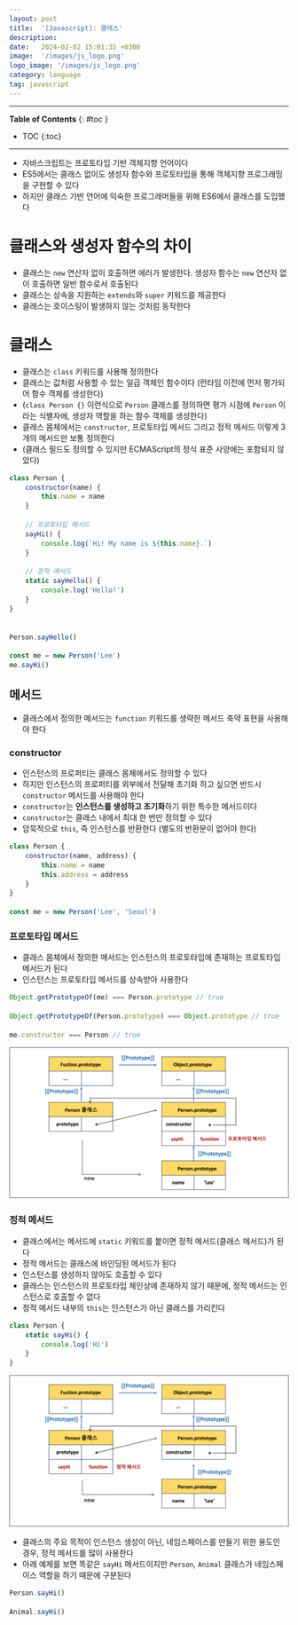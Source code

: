 ```yaml
---
layout: post
title:  '[Javascript]: 클래스'
description:
date:   2024-02-02 15:01:35 +0300
image:  '/images/js_logo.png'
logo_image: '/images/js_logo.png'
category: language
tag: javascript
---
```


---
**Table of Contents**
{: #toc }
*  TOC
{:toc}

---

- 자바스크립트는 프로토타입 기반 객체지향 언어이다
- ES5에서는 클래스 없이도 생성자 함수와 프로토타입을 통해 객체지향 프로그래밍을 구현할 수 있다
- 하지만 클래스 기반 언어에 익숙한 프로그래머들을 위해 ES6에서 클래스를 도입했다

# 클래스와 생성자 함수의 차이

- 클래스는 `new` 연산자 없이 호출하면 에러가 발생한다. 생성자 함수는 `new` 연산자 없이 호출하면 일반 함수로서 호출된다
- 클래스는 상속을 지원하는 `extends`와 `super` 키워드를 제공한다
- 클래스는 호이스팅이 발생하지 않는 것처럼 동작한다

# 클래스

- 클래스는 `class` 키워드를 사용해 정의한다
- 클래스는 값처럼 사용할 수 있는 일급 객체인 함수이다 (런타임 이전에 먼저 평가되어 함수 객체를 생성한다)
- (`class Person {}` 이런식으로 `Person` 클래스를 정의하면 평가 시점에 `Person` 이라는 식별자에, 생성자 역할을 하는 함수 객체를 생성한다)
- 클래스 몸체에서는 `constructor`, 프로토타입 메서드 그리고 정적 메서드 이렇게 3개의 메서드만 보통 정의한다
- (클래스 필드도 정의할 수 있지만 ECMAScript의 정식 표준 사양에는 포함되지 않았다)

```js
class Person {
    constructor(name) {
        this.name = name
    }
    
    // 프로토타입 메서드
    sayHi() {
        console.log(`Hi! My name is ${this.name}.`)
    }
    
    // 정적 메서드
    static sayHello() {
        console.log('Hello!')
    }
}


Person.sayHello()

const me = new Person('Lee')
me.sayHi()
```

## 메서드

- 클래스에서 정의한 메서드는 `function` 키워드를 생략한 메서드 축약 표현을 사용해야 한다

### constructor

- 인스턴스의 프로퍼티는 클래스 몸체에서도 정의할 수 있다
- 하지만 인스턴스의 프로퍼티를 외부에서 전달해 초기화 하고 싶으면 반드시 `constructor` 메서드를 사용해야 한다
- `constructor`는 **인스턴스를 생성하고 초기화**하기 위한 특수한 메서드이다
- `constructor`는 클래스 내에서 최대 한 번만 정의할 수 있다
- 암묵적으로 `this`, 즉 인스턴스를 반환한다 (별도의 반환문이 없어야 한다)

```js
class Person {
    constructor(name, address) {
        this.name = name
        this.address = address
    }
}

const me = new Person('Lee', 'Seoul')

```

### 프로토타입 메서드

- 클래스 몸체에서 정의한 메서드는 인스턴스의 프로토타입에 존재하는 프로토타입 메서드가 된다
- 인스턴스는 프로토타입 메서드를 상속받아 사용한다

```js
Object.getPrototypeOf(me) === Person.prototype // true

Object.getPrototypeOf(Person.prototype) === Object.prototype // true

me.constructor === Person // true
```

![](/images/javascript_class_1.png)


### 정적 메서드

- 클래스에서는 메서드에 `static` 키워드를 붙이면 정적 메서드(클래스 메서드)가 된다
- 정적 메서드는 클래스에 바인딩된 메서드가 된다
- 인스턴스를 생성하지 않아도 호출할 수 있다
- 클래스는 인스턴스의 프로토타입 체인상에 존재하지 않기 때문에, 정적 메서드는 인스턴스로 호출할 수 없다
- 정적 메서드 내부의 `this`는 인스턴스가 아닌 클래스를 가리킨다

```js
class Person {
    static sayHi() {
        console.log('Hi')
    }
}
```

![](/images/javascript_class_2.png)

- 클래스의 주요 목적이 인스턴스 생성이 아닌, 네임스페이스를 만들기 위한 용도인 경우, 정적 메서드를 많이 사용한다
- 아래 예제를 보면 똑같은 `sayHi` 메서드이지만 `Person`, `Animal` 클래스가 네임스페이스 역할을 하기 때문에 구분된다

```js
Person.sayHi()

Animal.sayHi()
```